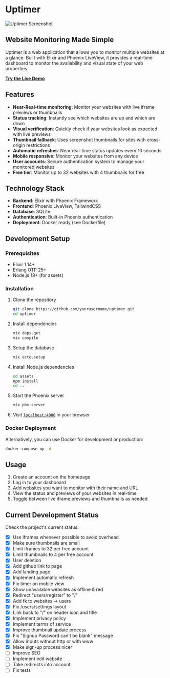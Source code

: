 # Uptimer

![Uptimer Screenshot](/Users/hendrikvosskamp/Desktop/Screenshot%202025-04-30%20at%2019.45.23.png)

## Website Monitoring Made Simple

Uptimer is a web application that allows you to monitor multiple websites at a glance. Built with Elixir and Phoenix LiveView, it provides a real-time dashboard to monitor the availability and visual state of your web properties.

**[Try the Live Demo](https://uptimer.vossihub.org)**

## Features

- **Near-Real-time monitoring**: Monitor your websites with live iframe previews or thumbnails
- **Status tracking**: Instantly see which websites are up and which are down
- **Visual verification**: Quickly check if your websites look as expected with live previews
- **Thumbnail fallback**: Uses screenshot thumbnails for sites with cross-origin restrictions
- **Automatic refreshes**: Near real-time status updates every 10 seconds
- **Mobile responsive**: Monitor your websites from any device
- **User accounts**: Secure authentication system to manage your monitored websites
- **Free tier**: Monitor up to 32 websites with 4 thumbnails for free

## Technology Stack

- **Backend**: Elixir with Phoenix Framework
- **Frontend**: Phoenix LiveView, TailwindCSS
- **Database**: SQLite
- **Authentication**: Built-in Phoenix authentication
- **Deployment**: Docker ready (see Dockerfile)

## Development Setup

### Prerequisites

- Elixir 1.14+
- Erlang OTP 25+
- Node.js 18+ (for assets)

### Installation

1. Clone the repository

   ```bash
   git clone https://github.com/yourusername/uptimer.git
   cd uptimer
   ```

2. Install dependencies

   ```bash
   mix deps.get
   mix compile
   ```

3. Setup the database

   ```bash
   mix ecto.setup
   ```

4. Install Node.js dependencies

   ```bash
   cd assets
   npm install
   cd ..
   ```

5. Start the Phoenix server

   ```bash
   mix phx.server
   ```

6. Visit [`localhost:4000`](http://localhost:4000) in your browser

### Docker Deployment

Alternatively, you can use Docker for development or production:

```bash
docker-compose up -d
```

## Usage

1. Create an account on the homepage
2. Log in to your dashboard
3. Add websites you want to monitor with their name and URL
4. View the status and previews of your websites in real-time
5. Toggle between live iframe previews and thumbnails as needed

## Current Development Status

Check the project's current status:

- [x] Use iframes whenever possible to avoid overhead
- [x] Make sure thumbnails are small
- [x] Limit iframes to 32 per free account
- [x] Limit thumbnails to 4 per free account
- [x] User deletion
- [x] Add github link to page
- [x] Add landing page
- [x] Implement automatic refresh
- [x] Fix timer on mobile view
- [x] Show unavailable websites as offline & red
- [x] Redirect "users/register" to "/"
- [x] Add fk to websites -> users
- [x] Fix /users/settings layout
- [x] Link back to "/" on header icon and title
- [x] Implement privacy policy
- [x] Implement terms of service
- [x] Improve thumbnail update process
- [x] Fix "Signup Password can't be blank" message
- [x] Allow inputs without http or with www
- [x] Make sign-up process nicer
- [ ] Improve SEO
- [ ] Implement edit website
- [ ] Take redirects into account
- [ ] Fix tests
